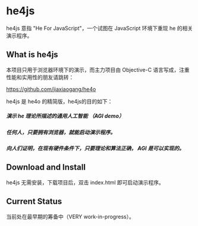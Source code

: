 # he4js

he4js 意指 "He For JavaScript"，一个试图在 JavaScript 环境下重现 he 的相关演示程序。


## What is he4js 

本项目只用于浏览器环境下的演示，而主力项目由 Objective-C 语言写成，注重性能和实用性的朋友请跳转：

<https://github.com/jiaxiaogang/he4o>

he4js 是 he4o 的精简版，he4js的目的如下：

##### 演示 he 理论所描述的通用人工智能 （AGI demo）

##### 任何人，只要拥有浏览器，就能启动演示程序。

##### 向人们证明，在现有硬件条件下，只要理论和算法正确， AGI 是可以实现的。

## Download and Install

he4js 无需安装，下载项目后，双击 index.html 即可启动演示程序。


## Current Status

当前处在最早期的筹备中（VERY work-in-progress）。
